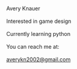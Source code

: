   <br>Avery Knauer</br>
  <br>Interested in game design</br>
  <br>Currently learning python</br>
  <br>You can reach me at:<br> 
  <br>averykn2002@gmail.com</br>

